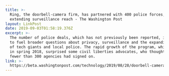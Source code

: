 ```yaml
---
title: >-
  Ring, the doorbell-camera firm, has partnered with 400 police forces,
  extending surveillance reach - The Washington Post
layout: LinkPost
date: 2019-09-03T01:58:19.376Z
excerpt: >-
  The number of police deals, which has not previously been reported, is likely
  to fuel broader questions about privacy, surveillance and the expanding reach
  of tech giants and local police. The rapid growth of the program, which began
  in spring 2018, surprised some civil liberties advocates, who thought that
  fewer than 300 agencies had signed on.
link: >-
  https://beta.washingtonpost.com/technology/2019/08/28/doorbell-camera-firm-ring-has-partnered-with-police-forces-extending-surveillance-reach/https%3A%2F%2Fwww.washingtonpost.com%2Ftechnology%2F2019%2F08%2F28%2Fdoorbell-camera-firm-ring-has-partnered-with-police-forces-extending-surveillance-reach%2F
---
```


